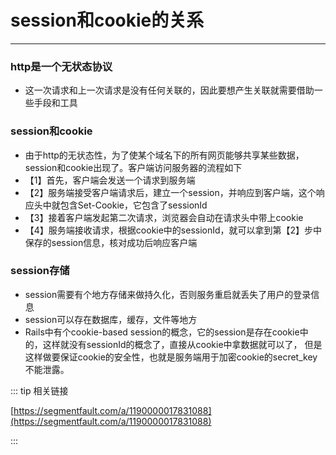 # session和cookie的关系
---

### http是一个无状态协议
* 这一次请求和上一次请求是没有任何关联的，因此要想产生关联就需要借助一些手段和工具

### session和cookie
* 由于http的无状态性，为了使某个域名下的所有网页能够共享某些数据，session和cookie出现了。客户端访问服务器的流程如下
* 【1】首先，客户端会发送一个请求到服务端
* 【2】服务端接受客户端请求后，建立一个session，并响应到客户端，这个响应头中就包含Set-Cookie，它包含了sessionId
* 【3】接着客户端发起第二次请求，浏览器会自动在请求头中带上cookie
* 【4】服务端接收请求，根据cookie中的sessionId，就可以拿到第【2】步中保存的session信息，核对成功后响应客户端

### session存储
* session需要有个地方存储来做持久化，否则服务重启就丢失了用户的登录信息
* session可以存在数据库，缓存，文件等地方
* Rails中有个cookie-based session的概念，它的session是存在cookie中的，这样就没有sessionId的概念了，直接从cookie中拿数据就可以了，
但是这样做要保证cookie的安全性，也就是服务端用于加密cookie的secret_key不能泄露。

::: tip 相关链接

[https://segmentfault.com/a/1190000017831088](https://segmentfault.com/a/1190000017831088)

:::